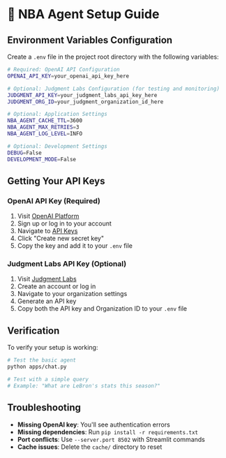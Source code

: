 # 🚀 NBA Agent Setup Guide

## Environment Variables Configuration

Create a `.env` file in the project root directory with the following variables:

```bash
# Required: OpenAI API Configuration
OPENAI_API_KEY=your_openai_api_key_here

# Optional: Judgment Labs Configuration (for testing and monitoring)
JUDGMENT_API_KEY=your_judgment_labs_api_key_here
JUDGMENT_ORG_ID=your_judgment_organization_id_here

# Optional: Application Settings
NBA_AGENT_CACHE_TTL=3600
NBA_AGENT_MAX_RETRIES=3
NBA_AGENT_LOG_LEVEL=INFO

# Optional: Development Settings
DEBUG=False
DEVELOPMENT_MODE=False
```

## Getting Your API Keys

### OpenAI API Key (Required)
1. Visit [OpenAI Platform](https://platform.openai.com/)
2. Sign up or log in to your account
3. Navigate to [API Keys](https://platform.openai.com/api-keys)
4. Click "Create new secret key"
5. Copy the key and add it to your `.env` file

### Judgment Labs API Key (Optional)
1. Visit [Judgment Labs](https://app.judgmentlabs.ai/)
2. Create an account or log in
3. Navigate to your organization settings
4. Generate an API key
5. Copy both the API key and Organization ID to your `.env` file

## Verification

To verify your setup is working:

```bash
# Test the basic agent
python apps/chat.py

# Test with a simple query
# Example: "What are LeBron's stats this season?"
```

## Troubleshooting

- **Missing OpenAI key**: You'll see authentication errors
- **Missing dependencies**: Run `pip install -r requirements.txt`
- **Port conflicts**: Use `--server.port 8502` with Streamlit commands
- **Cache issues**: Delete the `cache/` directory to reset 